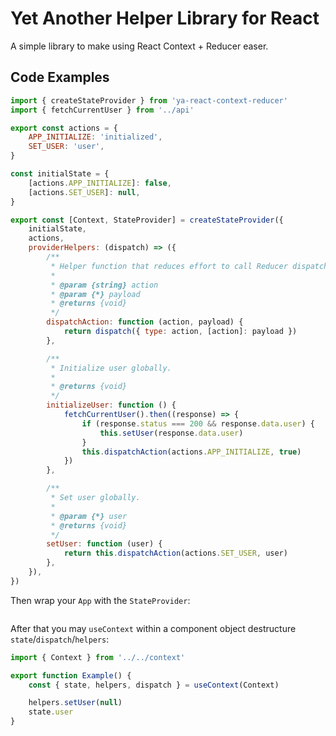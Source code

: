 # Yet Another Helper Library for React
A simple library to make using React Context + Reducer easer.

## Code Examples
```js
import { createStateProvider } from 'ya-react-context-reducer'
import { fetchCurrentUser } from '../api'

export const actions = {
    APP_INITIALIZE: 'initialized',
    SET_USER: 'user',
}

const initialState = {
    [actions.APP_INITIALIZE]: false,
    [actions.SET_USER]: null,
}

export const [Context, StateProvider] = createStateProvider({
    initialState,
    actions,
    providerHelpers: (dispatch) => ({
        /**
         * Helper function that reduces effort to call Reducer dispatch function.
         *
         * @param {string} action
         * @param {*} payload
         * @returns {void}
         */
        dispatchAction: function (action, payload) {
            return dispatch({ type: action, [action]: payload })
        },

        /**
         * Initialize user globally.
         *
         * @returns {void}
         */
        initializeUser: function () {
            fetchCurrentUser().then((response) => {
                if (response.status === 200 && response.data.user) {
                    this.setUser(response.data.user)
                }
                this.dispatchAction(actions.APP_INITIALIZE, true)
            })
        },

        /**
         * Set user globally.
         *
         * @param {*} user
         * @returns {void}
         */
        setUser: function (user) {
            return this.dispatchAction(actions.SET_USER, user)
        },
    }),
})
```
Then wrap your `App` with the `StateProvider`:
```js

```

After that you may `useContext` within a component object destructure `state`/`dispatch`/`helpers`:
```js
import { Context } from '../../context'

export function Example() {
    const { state, helpers, dispatch } = useContext(Context)

    helpers.setUser(null)
    state.user
}
```
